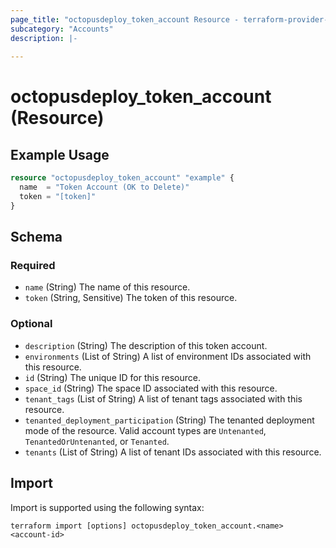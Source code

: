 ```yaml
---
page_title: "octopusdeploy_token_account Resource - terraform-provider-octopusdeploy"
subcategory: "Accounts"
description: |-
  
---
```


# octopusdeploy_token_account (Resource)



## Example Usage

```terraform
resource "octopusdeploy_token_account" "example" {
  name  = "Token Account (OK to Delete)"
  token = "[token]"
}
```
<!-- schema generated by tfplugindocs -->
## Schema

### Required

- `name` (String) The name of this resource.
- `token` (String, Sensitive) The token of this resource.

### Optional

- `description` (String) The description of this token account.
- `environments` (List of String) A list of environment IDs associated with this resource.
- `id` (String) The unique ID for this resource.
- `space_id` (String) The space ID associated with this resource.
- `tenant_tags` (List of String) A list of tenant tags associated with this resource.
- `tenanted_deployment_participation` (String) The tenanted deployment mode of the resource. Valid account types are `Untenanted`, `TenantedOrUntenanted`, or `Tenanted`.
- `tenants` (List of String) A list of tenant IDs associated with this resource.

## Import

Import is supported using the following syntax:

```shell
terraform import [options] octopusdeploy_token_account.<name> <account-id>
```
